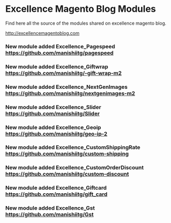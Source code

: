 Excellence Magento Blog Modules
=================================

Find here all the source of the modules shared on excellence magento blog.

http://excellencemagentoblog.com

### New module added Excellence_Pagespeed https://github.com/manishiitg/pagespeed
### New module added Excellence_Giftwrap https://github.com/manishiitg/-gift-wrap-m2
### New module added Excellence_NextGenImages https://github.com/manishiitg/nextgenimages-m2
### New module added Excellence_Slider https://github.com/manishiitg/Slider
### New module added Excellence_Geoip https://github.com/manishiitg/geo-ip-2
### New module added Excellence_CustomShippingRate https://github.com/manishiitg/custom-shipping
### New module added Excellence_CustomOrderDiscount https://github.com/manishiitg/custom-discount
### New module added Excellence_Giftcard https://github.com/manishiitg/gift_card
### New module added Excellence_Gst https://github.com/manishiitg/Gst
